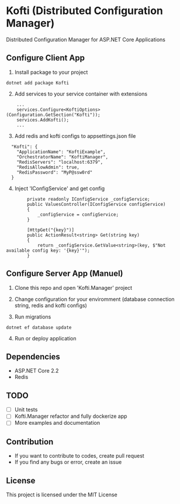 # Kofti (Distributed Configuration Manager)
Distributed Configuration Manager for ASP.NET Core Applications

## Configure Client App

1. Install package to your project

```
dotnet add package Kofti
```

2. Add services to your service container with extensions

```
    ...
    services.Configure<KoftiOptions>(Configuration.GetSection("Kofti"));
    services.AddKofti();
    ...
```

3. Add redis and kofti configs to appsettings.json file

```
  "Kofti": {
    "ApplicationName": "KoftiExample",
    "OrchestratorName": "KoftiManager",
    "RedisServers": "localhost:6379",
    "RedisAllowAdmin": true,
    "RedisPassword": "MyP@ssw0rd"
  }
```

4. Inject 'IConfigService' and get config

```
        private readonly IConfigService _configService;
        public ValuesController(IConfigService configService)
        {
            _configService = configService;
        }

        [HttpGet("{key}")]
        public ActionResult<string> Get(string key)
        {
            return _configService.GetValue<string>(key, $"Not available config key: '{key}'");
        }

```

## Configure Server App (Manuel)

1. Clone this repo and open 'Kofti.Manager' project

2. Change configuration for your enviromment (database connection string, redis and kofti configs)

3. Run migrations
```
dotnet ef database update
```

4. Run or deploy application

## Dependencies

* ASP.NET Core 2.2
* Redis

## TODO

- [ ] Unit tests
- [ ] Kofti.Manager refactor and fully dockerize app
- [ ] More examples and documentation

## Contribution

* If you want to contribute to codes, create pull request
* If you find any bugs or error, create an issue

## License

This project is licensed under the MIT License

